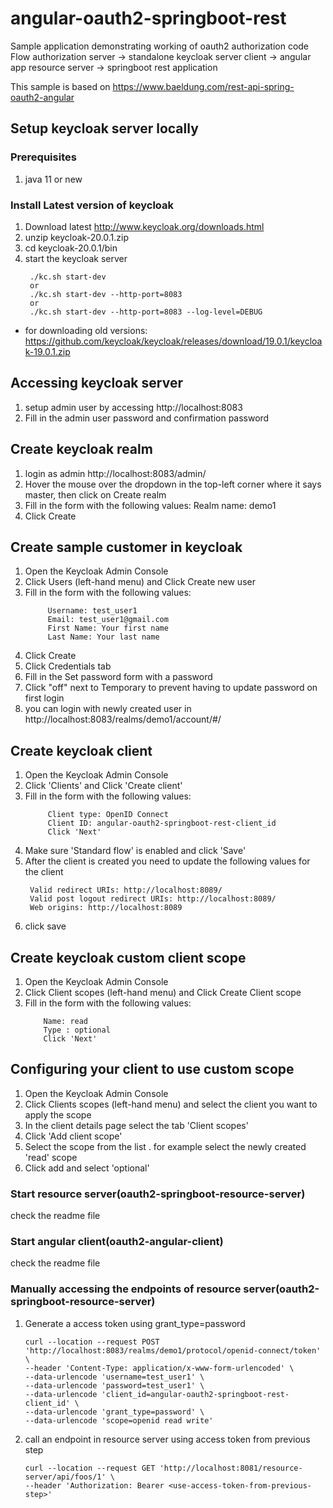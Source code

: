 # angular-oauth2-springboot-rest
Sample application demonstrating working of oauth2 authorization code Flow 
authorization server -> standalone keycloak server
client -> angular app
resource server -> springboot rest application

This sample is based on https://www.baeldung.com/rest-api-spring-oauth2-angular

## Setup keycloak server locally 

### Prerequisites
1.  java 11 or new

### Install Latest version of keycloak
1. Download latest http://www.keycloak.org/downloads.html
2. unzip keycloak-20.0.1.zip
3. cd keycloak-20.0.1/bin
4. start the keycloak server 
   ```
    ./kc.sh start-dev
    or
    ./kc.sh start-dev --http-port=8083
    or
    ./kc.sh start-dev --http-port=8083 --log-level=DEBUG
    ```

* for downloading old versions: https://github.com/keycloak/keycloak/releases/download/19.0.1/keycloak-19.0.1.zip

## Accessing keycloak server
1. setup admin user by accessing http://localhost:8083
2. Fill in the admin user password and confirmation password

## Create keycloak realm
1. login as admin http://localhost:8083/admin/
2. Hover the mouse over the dropdown in the top-left corner where it says master, then click on Create realm
3. Fill in the form with the following values:
        Realm name: demo1
4. Click Create

## Create sample customer in keycloak
1. Open the Keycloak Admin Console
2. Click Users (left-hand menu) and Click Create new user
3. Fill in the form with the following values:
   ```
        Username: test_user1
        Email: test_user1@gmail.com
        First Name: Your first name
        Last Name: Your last name
    ```
4. Click Create
5. Click Credentials tab
6. Fill in the Set password form with a password
7. Click "off" next to Temporary to prevent having to update password on first login
8. you can login with newly created user in http://localhost:8083/realms/demo1/account/#/

## Create keycloak client
1. Open the Keycloak Admin Console
2. Click 'Clients' and Click 'Create client'
3. Fill in the form with the following values:
   ```
        Client type: OpenID Connect
        Client ID: angular-oauth2-springboot-rest-client_id
        Click 'Next'
   ```
4. Make sure 'Standard flow' is enabled and click 'Save'
5. After the client is created you need to update the following values for the client
   ```
    Valid redirect URIs: http://localhost:8089/
    Valid post logout redirect URIs: http://localhost:8089/
    Web origins: http://localhost:8089
    ```
6. click save

## Create keycloak custom client scope
1. Open the Keycloak Admin Console
2. Click Client scopes (left-hand menu) and Click Create Client scope
3. Fill in the form with the following values:
    ```
        Name: read
        Type : optional
        Click 'Next'
   ```
## Configuring your client to use custom scope
1. Open the Keycloak Admin Console
2. Click Clients scopes (left-hand menu) and select the client you want to apply the scope
3. In the client details page select the tab 'Client scopes'
4. Click 'Add client scope' 
5. Select the scope from the list . for example select the newly created 'read' scope
6. Click add and select 'optional' 


### Start resource server(oauth2-springboot-resource-server)
check the readme file

### Start angular client(oauth2-angular-client)
check the readme file


### Manually accessing the endpoints of resource server(oauth2-springboot-resource-server)
1. Generate a access token using grant_type=password
    ```
   curl --location --request POST 'http://localhost:8083/realms/demo1/protocol/openid-connect/token' \
   --header 'Content-Type: application/x-www-form-urlencoded' \
   --data-urlencode 'username=test_user1' \
   --data-urlencode 'password=test_user1' \
   --data-urlencode 'client_id=angular-oauth2-springboot-rest-client_id' \
   --data-urlencode 'grant_type=password' \
   --data-urlencode 'scope=openid read write'
   ```
2. call an endpoint in resource server using access token from previous step
    ```
   curl --location --request GET 'http://localhost:8081/resource-server/api/foos/1' \
   --header 'Authorization: Bearer <use-access-token-from-previous-step>'
   ```
